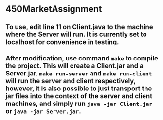 # 450MarketAssignment
## To use, edit line 11 on Client.java to the machine where the Server will run. It is currently set to localhost for convenience in testing.
## After modification, use command `make` to compile the project. This will create a Client.jar and a Server.jar. `make run-server` and `make run-client` will run the server and client respectively, however, it is also possible to just transport the jar files into the context of the server and client machines, and simply run `java -jar Client.jar` or `java -jar Server.jar`.